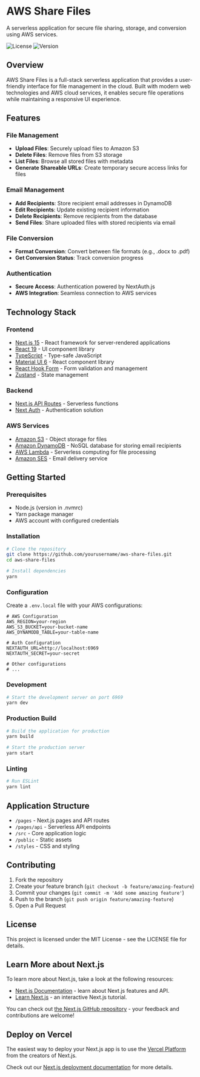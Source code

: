 # AWS Share Files

A serverless application for secure file sharing, storage, and conversion using AWS services.

![License](https://img.shields.io/badge/license-MIT-blue.svg)
![Version](https://img.shields.io/badge/version-0.20.16-green.svg)

## Overview

AWS Share Files is a full-stack serverless application that provides a user-friendly interface for file management in the cloud. Built with modern web technologies and AWS cloud services, it enables secure file operations while maintaining a responsive UI experience.

## Features

### File Management

- **Upload Files**: Securely upload files to Amazon S3
- **Delete Files**: Remove files from S3 storage
- **List Files**: Browse all stored files with metadata
- **Generate Shareable URLs**: Create temporary secure access links for files

### Email Management

- **Add Recipients**: Store recipient email addresses in DynamoDB
- **Edit Recipients**: Update existing recipient information
- **Delete Recipients**: Remove recipients from the database
- **Send Files**: Share uploaded files with stored recipients via email

### File Conversion

- **Format Conversion**: Convert between file formats (e.g., .docx to .pdf)
- **Get Conversion Status**: Track conversion progress

### Authentication

- **Secure Access**: Authentication powered by NextAuth.js
- **AWS Integration**: Seamless connection to AWS services

## Technology Stack

### Frontend

- [Next.js 15](https://nextjs.org/) - React framework for server-rendered applications
- [React 19](https://reactjs.org/) - UI component library
- [TypeScript](https://www.typescriptlang.org/) - Type-safe JavaScript
- [Material UI 6](https://mui.com/) - React component library
- [React Hook Form](https://react-hook-form.com/) - Form validation and management
- [Zustand](https://github.com/pmndrs/zustand) - State management

### Backend

- [Next.js API Routes](https://nextjs.org/docs/api-routes/introduction) - Serverless functions
- [Next Auth](https://next-auth.js.org/) - Authentication solution

### AWS Services

- [Amazon S3](https://aws.amazon.com/s3/) - Object storage for files
- [Amazon DynamoDB](https://aws.amazon.com/dynamodb/) - NoSQL database for storing email recipients
- [AWS Lambda](https://aws.amazon.com/lambda/) - Serverless computing for file processing
- [Amazon SES](https://aws.amazon.com/ses/) - Email delivery service

## Getting Started

### Prerequisites

- Node.js (version in .nvmrc)
- Yarn package manager
- AWS account with configured credentials

### Installation

```bash
# Clone the repository
git clone https://github.com/yourusername/aws-share-files.git
cd aws-share-files

# Install dependencies
yarn
```

### Configuration

Create a `.env.local` file with your AWS configurations:

```
# AWS Configuration
AWS_REGION=your-region
AWS_S3_BUCKET=your-bucket-name
AWS_DYNAMODB_TABLE=your-table-name

# Auth Configuration
NEXTAUTH_URL=http://localhost:6969
NEXTAUTH_SECRET=your-secret

# Other configurations
# ...
```

### Development

```bash
# Start the development server on port 6969
yarn dev
```

### Production Build

```bash
# Build the application for production
yarn build

# Start the production server
yarn start
```

### Linting

```bash
# Run ESLint
yarn lint
```

## Application Structure

- `/pages` - Next.js pages and API routes
- `/pages/api` - Serverless API endpoints
- `/src` - Core application logic
- `/public` - Static assets
- `/styles` - CSS and styling

## Contributing

1. Fork the repository
2. Create your feature branch (`git checkout -b feature/amazing-feature`)
3. Commit your changes (`git commit -m 'Add some amazing feature'`)
4. Push to the branch (`git push origin feature/amazing-feature`)
5. Open a Pull Request

## License

This project is licensed under the MIT License - see the LICENSE file for details.

## Learn More about Next.js

To learn more about Next.js, take a look at the following resources:

- [Next.js Documentation](https://nextjs.org/docs) - learn about Next.js features and API.
- [Learn Next.js](https://nextjs.org/learn) - an interactive Next.js tutorial.

You can check out [the Next.js GitHub repository](https://github.com/vercel/next.js/) - your feedback and contributions are welcome!

## Deploy on Vercel

The easiest way to deploy your Next.js app is to use the [Vercel Platform](https://vercel.com/new?utm_medium=default-template&filter=next.js&utm_source=create-next-app&utm_campaign=create-next-app-readme) from the creators of Next.js.

Check out our [Next.js deployment documentation](https://nextjs.org/docs/deployment) for more details.
